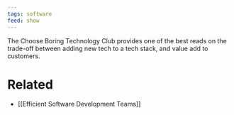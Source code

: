```yaml
---
tags: software
feed: show
---
```



The Choose Boring Technology Club provides one of the best reads on the trade-off between adding new tech to a tech stack, and value add to customers.

# Related
- [[Efficient Software Development Teams]]
